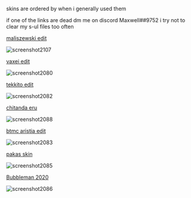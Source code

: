 skins are ordered by when i generally used them

 if one of the links are dead dm me on discord Maxwell##9752 i try not to clear my s-ul files too often
 
[maliszewski edit](https://maxwell.s-ul.eu/CE5Xv7fq)

![screenshot2107](https://user-images.githubusercontent.com/114369231/193535295-62e96ed5-d933-4a48-ba85-94c43cccdd9e.jpg)


[vaxei edit](https://maxwell.s-ul.eu/LTnE5Bl3)

![screenshot2080](https://user-images.githubusercontent.com/114369231/192191851-294dddcc-bf48-4591-b2ab-4f3b83adb69a.jpg)


[tekkito edit](https://maxwell.s-ul.eu/BYLMrzat)

![screenshot2082](https://user-images.githubusercontent.com/114369231/192192242-c810c3d8-7baa-449c-b12a-f284c6e48313.jpg)


[chitanda eru](https://cdn.discordapp.com/attachments/803390861886357515/995867504981311518/chitanda_eru.osk)

![screenshot2088](https://user-images.githubusercontent.com/114369231/192194931-3f4f2389-ae6e-4e8c-8cec-43ac5845338e.jpg)


[btmc aristia edit](https://maxwell.s-ul.eu/3ZNCWg8i)

![screenshot2083](https://user-images.githubusercontent.com/114369231/192192735-0578c10c-b9e5-4f4d-96f3-64f714ff3beb.jpg)


[pakas skin](https://maxwell.s-ul.eu/KeJv2fLN)

![screenshot2085](https://user-images.githubusercontent.com/114369231/192193908-5cf56c29-bfda-4c97-b23b-58197a29ec4e.jpg)


[Bubbleman 2020](https://drive.google.com/file/d/19LlCZZbtmw5RM3xNwJoc_a0O0FxeuwTz/view?usp=sharing)

![screenshot2086](https://user-images.githubusercontent.com/114369231/192194286-bc1ebeed-d29b-4e77-83f9-bd3fcf14eb66.jpg)
